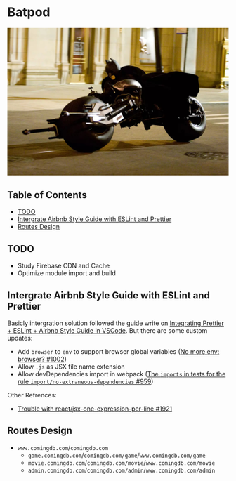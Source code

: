 # Batpod

![batpod](./docs/images/batpod.jpg)

## Table of Contents

- [TODO](#todo)
- [Intergrate Airbnb Style Guide with ESLint and Prettier](#intergrate-airbnb-style-guide-with-eslint-and-prettier)
- [Routes Design](#routes-design)

## TODO

- Study Firebase CDN and Cache
- Optimize module import and build

## Intergrate Airbnb Style Guide with ESLint and Prettier

Basicly intergration solution followed the guide write on [Integrating Prettier + ESLint + Airbnb Style Guide in VSCode](https://blog.echobind.com/integrating-prettier-eslint-airbnb-style-guide-in-vscode-47f07b5d7d6a). But there are some custom updates:

- Add `browser` to `env` to support browser global variables ([No more env: browser? #1002](https://github.com/airbnb/javascript/issues/1002))
- Allow `.js` as JSX file name extension
- Allow devDependencies import in webpack ([The `imports` in tests for the rule `import/no-extraneous-dependencies` #959](https://github.com/airbnb/javascript/issues/959))

Other Refrences:

- [Trouble with react/jsx-one-expression-per-line #1921](https://github.com/yannickcr/eslint-plugin-react/issues/1921)

## Routes Design

- `www.comingdb.com`/`comingdb.com`
  - `game.comingdb.com`/`comingdb.com/game`/`www.comingdb.com/game`
  - `movie.comingdb.com`/`comingdb.com/movie`/`www.comingdb.com/movie`
  - `admin.comingdb.com`/`comingdb.com/admin`/`www.comingdb.com/admin`
